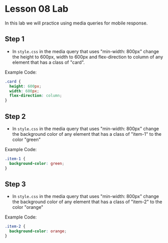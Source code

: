 # Lesson 08 Lab

In this lab we will practice using media queries for mobile response.

## Step 1
- In `style.css` in the media query that uses "min-width: 800px" change the height to 600px, width to 600px and flex-direction to column of any element that has a class of "card".

Example Code:
```css
.card {
  height: 600px;
  width: 600px;
  flex-direction: column;
}
```

## Step 2
- In `style.css` in the media query that uses "min-width: 800px" change the background color of any element that has a class of "item-1" to the color "green"

Example Code:
```css
.item-1 {
  background-color: green;
}
```

## Step 3
- In `style.css` in the media query that uses "min-width: 800px" change the background color of any element that has a class of "item-2" to the color "orange"

Example Code:
```css
.item-2 {
  background-color: orange;
}
```
